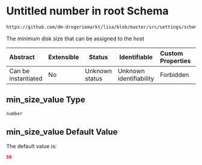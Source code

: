 # Untitled number in root Schema

```txt
https://github.com/dm-drogeriemarkt/lisa/blob/master/src/settings/schema.json#/properties/form_settings/properties/min_size_value
```

The minimum disk size that can be assigned to the host


| Abstract            | Extensible | Status         | Identifiable            | Custom Properties | Additional Properties | Access Restrictions | Defined In                                                                               |
| :------------------ | ---------- | -------------- | ----------------------- | :---------------- | --------------------- | ------------------- | ---------------------------------------------------------------------------------------- |
| Can be instantiated | No         | Unknown status | Unknown identifiability | Forbidden         | Allowed               | none                | [settings.schema.json\*](../../src/settings/settings.schema.json "open original schema") |

## min_size_value Type

`number`

## min_size_value Default Value

The default value is:

```json
50
```
